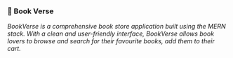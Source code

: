 ### ****📔 Book Verse****

*BookVerse is a comprehensive book store application built using the MERN stack. With a clean and user-friendly interface, BookVerse allows book lovers to browse and search for their favourite books, add them to their cart.*
